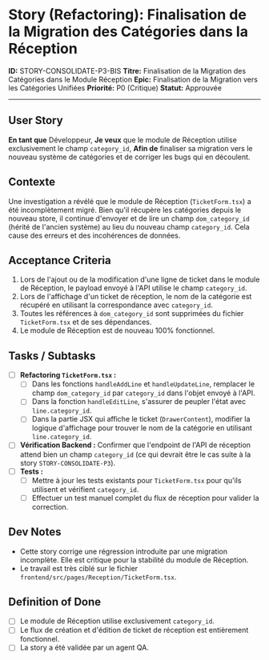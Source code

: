 # Story (Refactoring): Finalisation de la Migration des Catégories dans la Réception

**ID:** STORY-CONSOLIDATE-P3-BIS
**Titre:** Finalisation de la Migration des Catégories dans le Module Réception
**Epic:** Finalisation de la Migration vers les Catégories Unifiées
**Priorité:** P0 (Critique)
**Statut:** Approuvée

---

## User Story

**En tant que** Développeur,
**Je veux** que le module de Réception utilise exclusivement le champ `category_id`,
**Afin de** finaliser sa migration vers le nouveau système de catégories et de corriger les bugs qui en découlent.

## Contexte

Une investigation a révélé que le module de Réception (`TicketForm.tsx`) a été incomplètement migré. Bien qu'il récupère les catégories depuis le nouveau store, il continue d'envoyer et de lire un champ `dom_category_id` (hérité de l'ancien système) au lieu du nouveau champ `category_id`. Cela cause des erreurs et des incohérences de données.

## Acceptance Criteria

1.  Lors de l'ajout ou de la modification d'une ligne de ticket dans le module de Réception, le payload envoyé à l'API utilise le champ `category_id`.
2.  Lors de l'affichage d'un ticket de réception, le nom de la catégorie est récupéré en utilisant la correspondance avec `category_id`.
3.  Toutes les références à `dom_category_id` sont supprimées du fichier `TicketForm.tsx` et de ses dépendances.
4.  Le module de Réception est de nouveau 100% fonctionnel.

## Tasks / Subtasks

- [ ] **Refactoring `TicketForm.tsx` :**
    - [ ] Dans les fonctions `handleAddLine` et `handleUpdateLine`, remplacer le champ `dom_category_id` par `category_id` dans l'objet envoyé à l'API.
    - [ ] Dans la fonction `handleEditLine`, s'assurer de peupler l'état avec `line.category_id`.
    - [ ] Dans la partie JSX qui affiche le ticket (`DrawerContent`), modifier la logique d'affichage pour trouver le nom de la catégorie en utilisant `line.category_id`.
- [ ] **Vérification Backend :** Confirmer que l'endpoint de l'API de réception attend bien un champ `category_id` (ce qui devrait être le cas suite à la story `STORY-CONSOLIDATE-P3`).
- [ ] **Tests :**
    - [ ] Mettre à jour les tests existants pour `TicketForm.tsx` pour qu'ils utilisent et vérifient `category_id`.
    - [ ] Effectuer un test manuel complet du flux de réception pour valider la correction.

## Dev Notes

-   Cette story corrige une régression introduite par une migration incomplète. Elle est critique pour la stabilité du module de Réception.
-   Le travail est très ciblé sur le fichier `frontend/src/pages/Reception/TicketForm.tsx`.

## Definition of Done

- [ ] Le module de Réception utilise exclusivement `category_id`.
- [ ] Le flux de création et d'édition de ticket de réception est entièrement fonctionnel.
- [ ] La story a été validée par un agent QA.